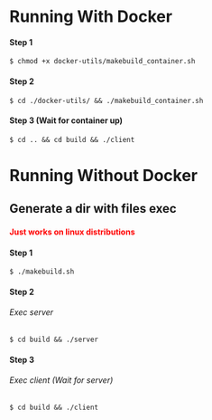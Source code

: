 # Running With Docker

#### Step 1
```
$ chmod +x docker-utils/makebuild_container.sh
```

#### Step 2
```
$ cd ./docker-utils/ && ./makebuild_container.sh 
```

#### Step 3 (Wait for container up)
```
$ cd .. && cd build && ./client
```

# Running Without Docker

## Generate a dir with files exec

<h4 style="color: red;">Just works on linux distributions</h4>

#### Step 1
```
$ ./makebuild.sh
```

#### Step 2
###### Exec server
```
$ cd build && ./server
```

#### Step 3
###### Exec client (Wait for server)
```
$ cd build && ./client
```
